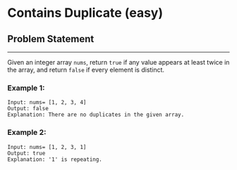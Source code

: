# Contains Duplicate (easy)

## Problem Statement

---

Given an integer array `nums`, return `true` if any value appears at least twice
in the array, and return `false` if every element is distinct.

### Example 1:

```text
Input: nums= [1, 2, 3, 4]
Output: false
Explanation: There are no duplicates in the given array.
```

### Example 2:

```
Input: nums= [1, 2, 3, 1]
Output: true
Explanation: '1' is repeating.
```
